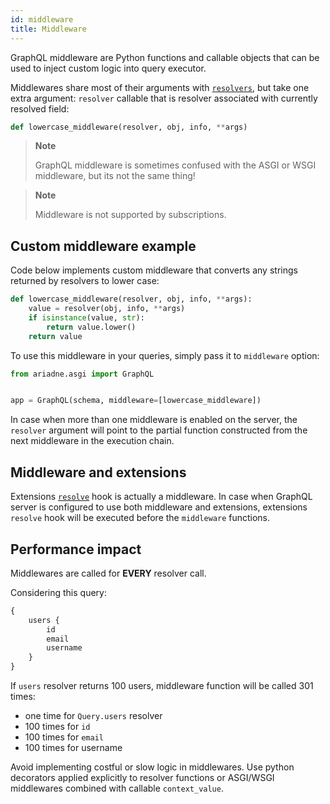 ```yaml
---
id: middleware
title: Middleware
---
```


GraphQL middleware are Python functions and callable objects that can be used to inject custom logic into query executor.

Middlewares share most of their arguments with [`resolvers`](types-reference.md#resolver), but take one extra argument: `resolver` callable that is resolver associated with currently resolved field:

```python
def lowercase_middleware(resolver, obj, info, **args)
```

> **Note**
>
> GraphQL middleware is sometimes confused with the ASGI or WSGI middleware, but its not the same thing!

> **Note**
>
> Middleware is not supported by subscriptions.


## Custom middleware example

Code below implements custom middleware that converts any strings returned by resolvers to lower case:

```python
def lowercase_middleware(resolver, obj, info, **args):
    value = resolver(obj, info, **args)
    if isinstance(value, str):
        return value.lower()
    return value
```

To use this middleware in your queries, simply pass it to `middleware` option:

```python
from ariadne.asgi import GraphQL


app = GraphQL(schema, middleware=[lowercase_middleware])
```

In case when more than one middleware is enabled on the server, the `resolver` argument will point to the partial function constructed from the next middleware in the execution chain.


## Middleware and extensions

Extensions [`resolve`](types-reference.md#resolve) hook is actually a middleware. In case when GraphQL server is configured to use both middleware and extensions, extensions `resolve` hook will be executed before the `middleware` functions.


## Performance impact

Middlewares are called for **EVERY** resolver call.

Considering this query:

```graphql
{
    users {
        id
        email
        username
    }
}
```

If `users` resolver returns 100 users, middleware function will be called 301 times:

- one time for `Query.users` resolver
- 100 times for `id`
- 100 times for `email`
- 100 times for username

Avoid implementing costful or slow logic in middlewares. Use python decorators applied explicitly to resolver functions or ASGI/WSGI middlewares combined with callable `context_value`.
